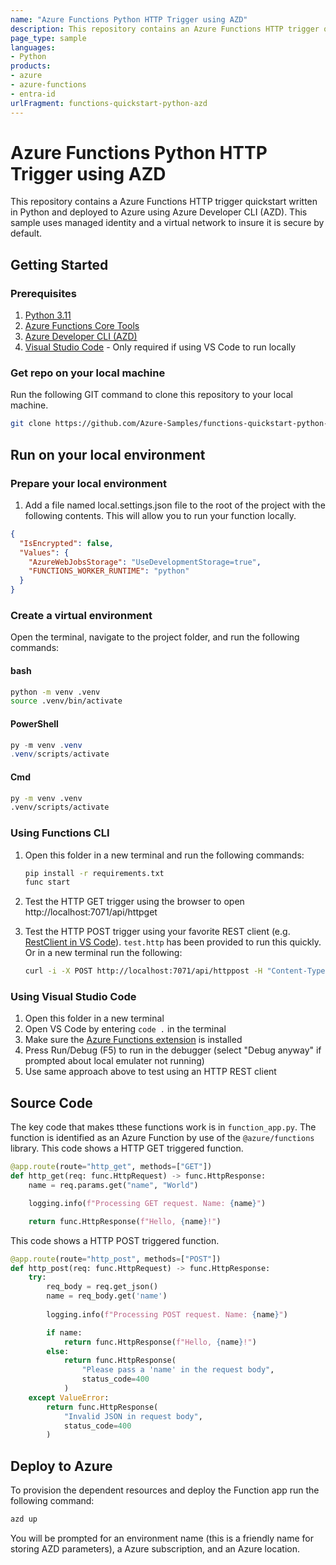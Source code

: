 ```yaml
---
name: "Azure Functions Python HTTP Trigger using AZD"
description: This repository contains an Azure Functions HTTP trigger quickstart written in Python and deployed to Azure Functions Flex Consumption using the Azure Developer CLI (AZD). This sample uses managed identity and a virtual network to insure it is secure by default.
page_type: sample
languages:
- Python
products:
- azure
- azure-functions
- entra-id
urlFragment: functions-quickstart-python-azd
---
```


# Azure Functions Python HTTP Trigger using AZD

This repository contains a Azure Functions HTTP trigger quickstart written in Python and deployed to Azure using Azure Developer CLI (AZD). This sample uses managed identity and a virtual network to insure it is secure by default. 

## Getting Started

### Prerequisites

1) [Python 3.11](https://www.python.org/) 
2) [Azure Functions Core Tools](https://learn.microsoft.com/azure/azure-functions/functions-run-local?tabs=v4%2Cmacos%2Ccsharp%2Cportal%2Cbash#install-the-azure-functions-core-tools)
3) [Azure Developer CLI (AZD)](https://learn.microsoft.com/azure/developer/azure-developer-cli/install-azd)
4) [Visual Studio Code](https://code.visualstudio.com/) - Only required if using VS Code to run locally

### Get repo on your local machine
Run the following GIT command to clone this repository to your local machine.
```bash
git clone https://github.com/Azure-Samples/functions-quickstart-python-azd.git
```

## Run on your local environment

### Prepare your local environment
1) Add a file named local.settings.json file to the root of the project with the following contents. This will allow you to run your function locally.
```json
{
  "IsEncrypted": false,
  "Values": {
    "AzureWebJobsStorage": "UseDevelopmentStorage=true",
    "FUNCTIONS_WORKER_RUNTIME": "python"
  }
}
```

### Create a virtual environment
Open the terminal, navigate to the project folder, and run the following commands:

#### bash
```bash
python -m venv .venv
source .venv/bin/activate
```

#### PowerShell
```powershell
py -m venv .venv
.venv/scripts/activate
```

#### Cmd
```cmd
py -m venv .venv
.venv/scripts/activate
```

### Using Functions CLI

1) Open this folder in a new terminal and run the following commands:

    ```bash
    pip install -r requirements.txt
    func start
    ```

2) Test the HTTP GET trigger using the browser to open http://localhost:7071/api/httpget

3) Test the HTTP POST trigger using your favorite REST client (e.g. [RestClient in VS Code](https://marketplace.visualstudio.com/items?itemName=humao.rest-client)). `test.http` has been provided to run this quickly.
Or in a new terminal run the following:

    ```bash
    curl -i -X POST http://localhost:7071/api/httppost -H "Content-Type: text/json" -d "{\"name\": \"Awesome Developer\", \"age\": \"25\"}"
    ```

### Using Visual Studio Code

1) Open this folder in a new terminal
2) Open VS Code by entering `code .` in the terminal
3) Make sure the [Azure Functions extension](https://marketplace.visualstudio.com/items?itemName=ms-azuretools.vscode-azurefunctions) is installed
4) Press Run/Debug (F5) to run in the debugger (select "Debug anyway" if prompted about local emulater not running) 
5) Use same approach above to test using an HTTP REST client

## Source Code

The key code that makes tthese functions work is in `function_app.py`.  The function is identified as an Azure Function by use of the `@azure/functions` library. This code shows a HTTP GET triggered function.  

```python
@app.route(route="http_get", methods=["GET"])
def http_get(req: func.HttpRequest) -> func.HttpResponse:
    name = req.params.get("name", "World")

    logging.info(f"Processing GET request. Name: {name}")

    return func.HttpResponse(f"Hello, {name}!")
```
This code shows a HTTP POST triggered function.

```python
@app.route(route="http_post", methods=["POST"])
def http_post(req: func.HttpRequest) -> func.HttpResponse:
    try:
        req_body = req.get_json()
        name = req_body.get('name')
        
        logging.info(f"Processing POST request. Name: {name}")

        if name:
            return func.HttpResponse(f"Hello, {name}!")
        else:
            return func.HttpResponse(
                "Please pass a 'name' in the request body",
                status_code=400
            )
    except ValueError:
        return func.HttpResponse(
            "Invalid JSON in request body",
            status_code=400
        )
```

## Deploy to Azure

To provision the dependent resources and deploy the Function app run the following command:
```bash
azd up
```
You will be prompted for an environment name (this is a friendly name for storing AZD parameters), a Azure subscription, and an Azure location.
